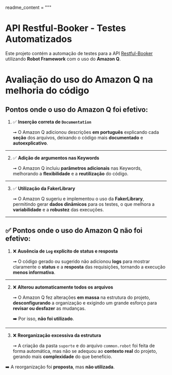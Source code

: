 
readme_content = """
# API Restful-Booker - Testes Automatizados

Este projeto contém a automação de testes para a API [Restful-Booker](https://restful-booker.herokuapp.com) utilizando **Robot Framework** com o uso do **Amazon Q**.


# Avaliação do uso do Amazon Q na melhoria do código

## **Pontos onde o uso do Amazon Q foi efetivo:**

1. ✅ **Inserção correta de `Documentation`**
    
    ➞ O Amazon Q adicionou descrições **em português** explicando cada **seção** dos arquivos, deixando o código mais **documentado** e **autoexplicativo**.
    

---

2. ✅ **Adição de argumentos nas Keywords**
    
    ➞ O Amazon Q incluiu **parâmetros adicionais** nas Keywords, melhorando a **flexibilidade** e a **reutilização** do código.
    

---

3. ✅ **Utilização da FakerLibrary**
    
    ➞ O Amazon Q sugeriu e implementou o uso da **FakerLibrary**, permitindo gerar **dados dinâmicos** para os testes, o que melhora a **variabilidade** e a **robustez** das execuções.
    

---

## ✅ **Pontos onde o uso do Amazon Q não foi efetivo:**

1. ❌ **Ausência de `Log` explícito de status e resposta**
    
    ➞ O código gerado ou sugerido não adicionou **logs** para mostrar claramente o **status** e a **resposta** das requisições, tornando a execução **menos informativa**.
    

---

2. ❌ **Alterou automaticamente todos os arquivos**
    
    ➞ O Amazon Q fez alterações **em massa** na estrutura do projeto, **desconfigurando** a organização e exigindo um grande esforço para **revisar ou desfazer** as mudanças.
    
    ➡️ Por isso, **não foi utilizado**.
    

---

3. ❌ **Reorganização excessiva da estrutura**
    
    ➞ A criação da pasta `suporte` e do arquivo `common.robot` foi feita de forma automática, mas não se adequou ao **contexto real** do projeto, gerando mais **complexidade** do que benefício.
    

➡️ A reorganização foi **proposta**, mas **não utilizada**.
  